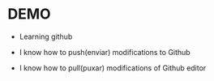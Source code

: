 # DEMO

- Learning github

- I know how to push(enviar) modifications to Github

- I know how to pull(puxar) modifications of Github editor
